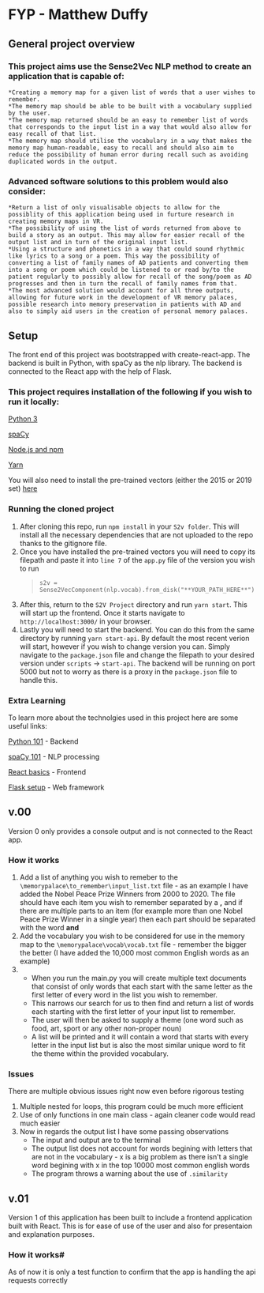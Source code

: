 # FYP - Matthew Duffy

## General project overview
### This project aims use the Sense2Vec NLP method to create an application that is capable of: 
    *Creating a memory map for a given list of words that a user wishes to remember. 
    *The memory map should be able to be built with a vocabulary supplied by the user. 
    *The memory map returned should be an easy to remember list of words that corresponds to the input list in a way that would also allow for easy recall of that list.
    *The memory map should utilise the vocabulary in a way that makes the memory map human-readable, easy to recall and should also aim to reduce the possibility of human error during recall such as avoiding duplicated words in the output.

### Advanced software solutions to this problem would also consider:
    *Return a list of only visualisable objects to allow for the possiblity of this application being used in furture research in creating memory maps in VR. 
    *The possibility of using the list of words returned from above to build a story as an output. This may allow for easier recall of the output list and in turn of the original input list.
    *Using a structure and phonetics in a way that could sound rhythmic like lyrics to a song or a poem. This way the possibility of converting a list of family names of AD patients and converting them into a song or poem which could be listened to or read by/to the patient regularly to possibly allow for recall of the song/poem as AD progresses and then in turn the recall of family names from that. 
    *The most advanced solution would account for all three outputs, allowing for future work in the development of VR memory palaces, possible research into memory preservation in patients with AD and also to simply aid users in the creation of personal memory palaces. 


## Setup
The front end of this project was bootstrapped with create-react-app. The backend is built in Python, with spaCy as the nlp library. The backend is connected to the React app with the help of Flask.

### This project requires installation of the following if you wish to run it locally:

 [Python 3](https://www.python.org/downloads/) 

 [spaCy](https://spacy.io/usage/) 

 [Node.js and npm](https://nodejs.org/) 
 
 [Yarn](https://yarnpkg.com/)

 You will also need to install the pre-trained vectors (either the 2015 or 2019 set) [here](https://github.com/explosion/sense2vec#pretrained-vectors)

### Running the cloned project
1. After cloning this repo, run `npm install` in your `S2v folder`. This will install all the necessary dependencies that are not uploaded to the repo thanks to the gitignore file. 
2. Once you have installed the pre-trained vectors you will need to copy its filepath and paste it into `line 7` of the `app.py` file of the version you wish to run
    >`s2v = Sense2VecComponent(nlp.vocab).from_disk("**YOUR_PATH_HERE**")`
3. After this, return to the `S2V Project` directory and run `yarn start`. This will start up the frontend. Once it starts navigate to `http://localhost:3000/` in your browser. 
4. Lastly you will need to start the backend. You can do this from the same directory by running `yarn start-api`. By default the most recent verion will start, however if you wish to change version you can. Simply navigate to the `package.json` file and change the filepath to your desired version under `scripts` -> `start-api`. The backend will be running on port 5000 but not to worry as there is a proxy in the  `package.json` file to handle this. 

### Extra Learning
To learn more about the technolgies used in this project here are some useful links:

 [Python 101](https://www.youtube.com/watch?v=rfscVS0vtbw) - Backend

 [spaCy 101](https://course.spacy.io/en)  - NLP processing

 [React basics](https://reactjs.org/tutorial/tutorial.html) - Frontend

 [Flask setup](https://blog.miguelgrinberg.com/post/how-to-create-a-react--flask-project) - Web framework

## v.00 
Version 0 only provides a console output and is not connected to the React app.

### How it works
1. Add a list of anything you wish to remeber to the `\memorypalace\to_remember\input_list.txt` file - as an example I have added the Nobel Peace Prize Winners from 2000 to 2020. The file should have each item you wish to remember separated by a **,** and if there are multiple parts to an item (for example more than one Nobel Peace Prize Winner in a single year) then each part should be separated with the word **and**
2. Add the vocabulary you wish to be considered for use in the memory map to the `\memorypalace\vocab\vocab.txt` file - remember the bigger the better (I have added the 10,000 most common English words as an example)
3.  - When you run the main.py you will create multiple text documents that consist of only words that each start with the same letter as the first letter of every word in the list you wish to remember. 
    - This narrows our search for us to then find and return a list of words each starting with the first letter of your input list to remember.
    - The user will then be asked to supply a theme (one word such as food, art, sport or any other non-proper noun)
    - A list will be printed and it will contain a word that starts with every letter in the input list but is also the most similar unique word to fit the theme within the provided vocabulary.

### Issues
There are multiple obvious issues right now even before rigorous testing
1. Multiple nested for loops, this program could be much more efficient
2. Use of only functions in one main class - again cleaner code would read much easier
3. Now in regards the output list I have some passing observations
    - The input and output are to the terminal
    - The output list does not account for words begining with letters that are not in the vocabulary - x is a big problem as there isn't a single word begining with x in the top 10000 most common english words
    - The program throws a warning about the use of `.similarity`

## v.01
Version 1 of this application has been built to include a frontend application built with React. This is for ease of use of the user and also for presentaion and explanation purposes.

### How it works#
As of now it is only a test function to confirm that the app is handling the api requests correctly


